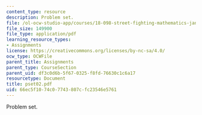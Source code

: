 ```yaml
---
content_type: resource
description: Problem set.
file: /ol-ocw-studio-app/courses/18-098-street-fighting-mathematics-january-iap-2008/66ec5f1074c07743807cfc23546e5761_pset02.pdf
file_size: 149900
file_type: application/pdf
learning_resource_types:
- Assignments
license: https://creativecommons.org/licenses/by-nc-sa/4.0/
ocw_type: OCWFile
parent_title: Assignments
parent_type: CourseSection
parent_uid: df3c0d6b-5f67-0325-f8fd-76630c1c6a17
resourcetype: Document
title: pset02.pdf
uid: 66ec5f10-74c0-7743-807c-fc23546e5761
---
```

Problem set.